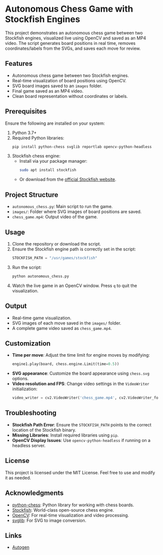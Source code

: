 # Autonomous Chess Game with Stockfish Engines

This project demonstrates an autonomous chess game between two Stockfish engines, visualized live using OpenCV and saved as an MP4 video. The script generates board positions in real time, removes coordinates/labels from the SVGs, and saves each move for review.

## Features
- Autonomous chess game between two Stockfish engines.
- Real-time visualization of board positions using OpenCV.
- SVG board images saved to an `images` folder.
- Final game saved as an MP4 video.
- Clean board representation without coordinates or labels.

## Prerequisites
Ensure the following are installed on your system:

1. Python 3.7+
2. Required Python libraries:
   ```bash
   pip install python-chess svglib reportlab opencv-python-headless
   ```
3. Stockfish chess engine:
   - Install via your package manager:
     ```bash
     sudo apt install stockfish
     ```
   - Or download from the [official Stockfish website](https://stockfishchess.org/download/).

## Project Structure
- `autonomous_chess.py`: Main script to run the game.
- `images/`: Folder where SVG images of board positions are saved.
- `chess_game.mp4`: Output video of the game.

## Usage
1. Clone the repository or download the script.
2. Ensure the Stockfish engine path is correctly set in the script:
   ```python
   STOCKFISH_PATH = "/usr/games/stockfish"
   ```
3. Run the script:
   ```bash
   python autonomous_chess.py
   ```
4. Watch the live game in an OpenCV window. Press `q` to quit the visualization.

## Output
- Real-time game visualization.
- SVG images of each move saved in the `images/` folder.
- A complete game video saved as `chess_game.mp4`.

## Customization
- **Time per move**: Adjust the time limit for engine moves by modifying:
  ```python
  engine1.play(board, chess.engine.Limit(time=0.5))
  ```
- **SVG appearance**: Customize the board appearance using `chess.svg` options.
- **Video resolution and FPS**: Change video settings in the `VideoWriter` initialization:
  ```python
  video_writer = cv2.VideoWriter('chess_game.mp4', cv2.VideoWriter_fourcc(*'mp4v'), 2, (800, 800))
  ```

## Troubleshooting
- **Stockfish Path Error**:
  Ensure the `STOCKFISH_PATH` points to the correct location of the Stockfish binary.
- **Missing Libraries**:
  Install required libraries using `pip`.
- **OpenCV Display Issues**:
  Use `opencv-python-headless` if running on a headless server.

## License
This project is licensed under the MIT License. Feel free to use and modify it as needed.

## Acknowledgments
- [python-chess](https://python-chess.readthedocs.io/): Python library for working with chess boards.
- [Stockfish](https://stockfishchess.org/): World-class open-source chess engine.
- [OpenCV](https://opencv.org/): For real-time visualization and video processing.
- [svglib](https://pypi.org/project/svglib/): For SVG to image conversion.

## Links
* [Autogen](https://microsoft.github.io/autogen/dev/user-guide/core-user-guide/cookbook/local-llms-ollama-litellm.html)


